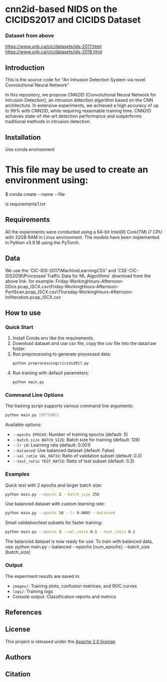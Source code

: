 # cnn2id-based NIDS on the CICIDS2017 and CICIDS Dataset

### Dataset from above

https://www.unb.ca/cic/datasets/ids-2017.html
https://www.unb.ca/cic/datasets/ids-2018.html

## Introduction

This is the source code for "An Intrusion Detection System via novel Convolutional Neural Network"

In this repository, we propose  CNN2ID (Convolutional Neural Network for Intrusion Detection), an intrusion detection algorithm based on the CNN architecture. In extensive experiments, we achieved a high accuracy of up to 99% with CNN2ID, while requiring reasonable training time. CNN2ID achieves state-of-the-art detection performance and outperforms traditional methods in intrusion detection. 

## Installation

Use conda environment

# This file may be used to create an environment using:

$ conda create --name <env> --file <this file>


<this file> is requirements1.txt

## Requirements

All the experiments were conducted using a 64-bit Intel(R) Core(TM) i7 CPU with 32GB RAM in Linux environment. The models have been implemented in Python v3.9.18 using the PyTorch.

## Data

We use the 'CIC-IDS-2017\MachineLearningCSV' and 'CSE-CIC-IDS2018\Processed Traffic Data for ML Algorithms' download from the above link.
for example:
Friday-WorkingHours-Afternoon-DDos.pcap_ISCX.csv\\Friday-WorkingHours-Afternoon-PortScan.pcap_ISCX.csv\\Thursday-WorkingHours-Afternoon-Infilteration.pcap_ISCX.csv

## How to use

### Quick Start

1. Install Conda env like the requirements.
2. Download dataset and use csv file, copy the csv file into the data/raw folder.
3. Run preprocessing to generate processed data:
   ```bash
   python preprocessing/cicids2017.py
   ```
4. Run training with default parameters:
   ```bash
   python main.py
   ```

### Command Line Options

The training script supports various command line arguments:

```bash
python main.py [OPTIONS]
```

Available options:
- `--epochs EPOCHS`: Number of training epochs (default: 5)
- `--batch_size BATCH_SIZE`: Batch size for training (default: 128)
- `--lr LR`: Learning rate (default: 0.001)
- `--balanced`: Use balanced dataset (default: False)
- `--val_ratio VAL_RATIO`: Ratio of validation subset (default: 0.3)
- `--test_ratio TEST_RATIO`: Ratio of test subset (default: 0.3)

### Examples

Quick test with 2 epochs and larger batch size:
```bash
python main.py --epochs 2 --batch_size 256
```

Use balanced dataset with custom learning rate:
```bash
python main.py --epochs 10 --lr 0.0005 --balanced
```

Small validation/test subsets for faster training:
```bash
python main.py --epochs 3 --val_ratio 0.1 --test_ratio 0.1
```
The balanced dataset is now ready for use. To train with balanced data, use:
python main.py --balanced --epochs [num_epochs] --batch_size [batch_size]

### Output

The experiment results are saved in:
- `images/`: Training plots, confusion matrices, and ROC curves
- `logs/`: Training logs
- Console output: Classification reports and metrics

## References

## License

This project is released under the [Apache 2.0 license](LICENSE).

## Authors

## Citation
